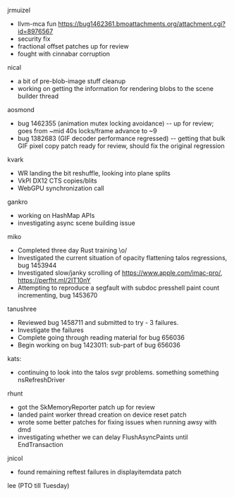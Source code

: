 jrmuizel
* llvm-mca fun https://bug1462361.bmoattachments.org/attachment.cgi?id=8976567
* security fix
* fractional offset patches up for review
* fought with cinnabar corruption



nical
* a bit of pre-blob-image stuff cleanup
* working on getting the information for rendering blobs to the scene builder thread



aosmond
* bug 1462355 (animation mutex locking avoidance) -- up for review; goes from ~mid 40s locks/frame advance to ~9
* bug 1382683 (GIF decoder performance regressed) -- getting that bulk GIF pixel copy patch ready for review, should fix the original regression



kvark
* WR landing the bit reshuffle, looking into plane splits
* VkPI DX12 CTS copies/blits
* WebGPU synchronization call



gankro
* working on HashMap APIs
* investigating async scene building issue





miko
* Completed three day Rust training \o/
* Investigated the current situation of opacity flattening talos regressions, bug 1453944
* Investigated slow/janky scrolling of https://www.apple.com/imac-pro/, https://perfht.ml/2IT10nY
* Attempting to reproduce a segfault with subdoc presshell paint count incrementing, bug 1453670



tanushree
* Reviewed bug 1458711 and submitted to try - 3 failures. 
* Investigate the failures 
* Complete going through reading material for bug 656036
* Begin working on bug 1423011: sub-part of bug 656036   



kats:
* continuing to look into the talos svgr problems. something something nsRefreshDriver



rhunt
* got the SkMemoryReporter patch up for review
* landed paint worker thread creation on device reset patch
* wrote some better patches for fixing issues when running awsy with dmd
* investigating whether we can delay FlushAsyncPaints until EndTransaction



jnicol
* found remaining reftest failures in displayitemdata patch



lee (PTO till Tuesday)



